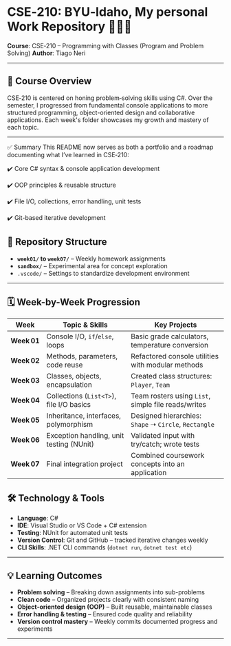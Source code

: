 # CSE‑210: BYU‑Idaho, My personal Work Repository 🧠👨‍💻

**Course**: CSE‑210 – Programming with Classes (Program and Problem Solving) 
**Author**: Tiago Neri  
 
---

## 🎯 Course Overview

CSE‑210 is centered on honing problem‑solving skills using C#. Over the semester, 
I progressed from fundamental console applications to more structured programming, object-oriented design
and collaborative applications. Each week's folder showcases my growth and mastery of each topic.

---

✅ Summary
This README now serves as both a portfolio and a roadmap documenting what I’ve learned in CSE‑210:

✔️ Core C# syntax & console application development

✔️ OOP principles & reusable structure

✔️ File I/O, collections, error handling, unit tests

✔️ Git-based iterative development


## 📁 Repository Structure

- **`week01/` to `week07/`** – Weekly homework assignments  
- **`sandbox/`** – Experimental area for concept exploration  
- `.vscode/` – Settings to standardize development environment  

---

## 🗓️ Week-by-Week Progression

| Week | Topic & Skills | Key Projects |
|------|----------------|--------------|
| **Week 01** | Console I/O, `if`/`else`, loops | Basic grade calculators, temperature conversion |
| **Week 02** | Methods, parameters, code reuse | Refactored console utilities with modular methods |
| **Week 03** | Classes, objects, encapsulation | Created class structures: `Player`, `Team` |
| **Week 04** | Collections (`List<T>`), file I/O basics | Team rosters using `List`, simple file reads/writes |
| **Week 05** | Inheritance, interfaces, polymorphism | Designed hierarchies: `Shape` ➝ `Circle`, `Rectangle` |
| **Week 06** | Exception handling, unit testing (NUnit) | Validated input with try/catch; wrote tests |
| **Week 07** | Final integration project | Combined coursework concepts into an application |


## 🛠️ Technology & Tools

- **Language**: C#  
- **IDE**: Visual Studio or VS Code + C# extension  
- **Testing**: NUnit for automated unit tests  
- **Version Control**: Git and GitHub – tracked iterative changes weekly  
- **CLI Skills**:  .NET CLI commands (`dotnet run`, `dotnet test etc`)

---

## 💡 Learning Outcomes

- **Problem solving** – Breaking down assignments into sub-problems  
- **Clean code** – Organized projects clearly with consistent naming  
- **Object‑oriented design (OOP)** – Built reusable, maintainable classes  
- **Error handling & testing** – Ensured code quality and reliability  
- **Version control mastery** – Weekly commits documented progress and experiments

---



